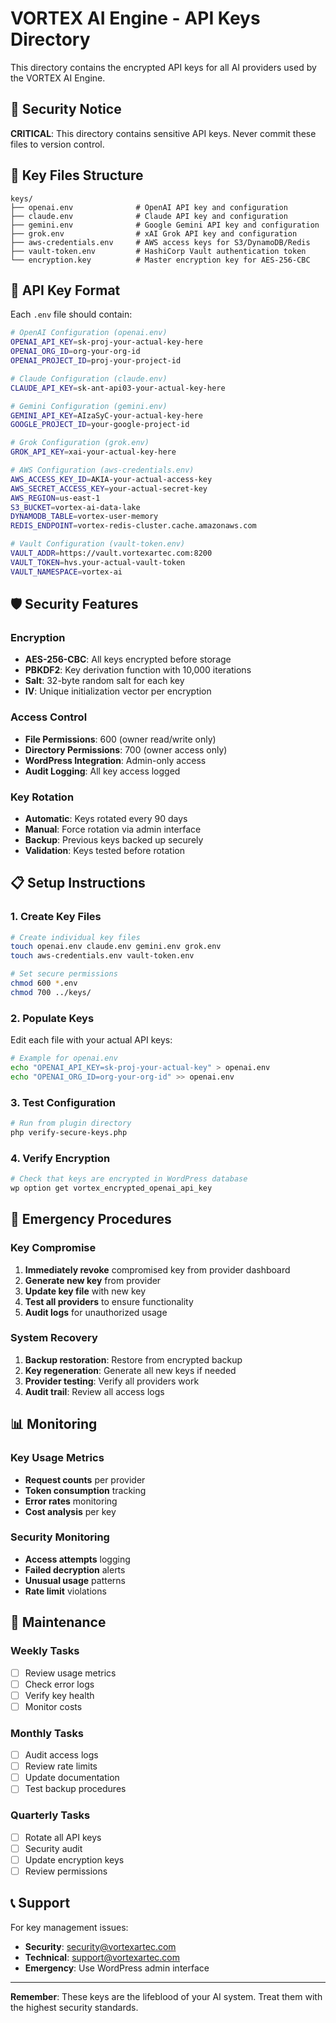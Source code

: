 # VORTEX AI Engine - API Keys Directory

This directory contains the encrypted API keys for all AI providers used by the VORTEX AI Engine.

## 🔐 Security Notice

**CRITICAL**: This directory contains sensitive API keys. Never commit these files to version control.

## 📁 Key Files Structure

```
keys/
├── openai.env              # OpenAI API key and configuration
├── claude.env              # Claude API key and configuration  
├── gemini.env              # Google Gemini API key and configuration
├── grok.env                # xAI Grok API key and configuration
├── aws-credentials.env     # AWS access keys for S3/DynamoDB/Redis
├── vault-token.env         # HashiCorp Vault authentication token
└── encryption.key          # Master encryption key for AES-256-CBC
```

## 🔑 API Key Format

Each `.env` file should contain:

```bash
# OpenAI Configuration (openai.env)
OPENAI_API_KEY=sk-proj-your-actual-key-here
OPENAI_ORG_ID=org-your-org-id
OPENAI_PROJECT_ID=proj-your-project-id

# Claude Configuration (claude.env)
CLAUDE_API_KEY=sk-ant-api03-your-actual-key-here

# Gemini Configuration (gemini.env)
GEMINI_API_KEY=AIzaSyC-your-actual-key-here
GOOGLE_PROJECT_ID=your-google-project-id

# Grok Configuration (grok.env)
GROK_API_KEY=xai-your-actual-key-here

# AWS Configuration (aws-credentials.env)
AWS_ACCESS_KEY_ID=AKIA-your-actual-access-key
AWS_SECRET_ACCESS_KEY=your-actual-secret-key
AWS_REGION=us-east-1
S3_BUCKET=vortex-ai-data-lake
DYNAMODB_TABLE=vortex-user-memory
REDIS_ENDPOINT=vortex-redis-cluster.cache.amazonaws.com

# Vault Configuration (vault-token.env)
VAULT_ADDR=https://vault.vortexartec.com:8200
VAULT_TOKEN=hvs.your-actual-vault-token
VAULT_NAMESPACE=vortex-ai
```

## 🛡️ Security Features

### Encryption
- **AES-256-CBC**: All keys encrypted before storage
- **PBKDF2**: Key derivation function with 10,000 iterations
- **Salt**: 32-byte random salt for each key
- **IV**: Unique initialization vector per encryption

### Access Control
- **File Permissions**: 600 (owner read/write only)
- **Directory Permissions**: 700 (owner access only)
- **WordPress Integration**: Admin-only access
- **Audit Logging**: All key access logged

### Key Rotation
- **Automatic**: Keys rotated every 90 days
- **Manual**: Force rotation via admin interface
- **Backup**: Previous keys backed up securely
- **Validation**: Keys tested before rotation

## 📋 Setup Instructions

### 1. Create Key Files
```bash
# Create individual key files
touch openai.env claude.env gemini.env grok.env
touch aws-credentials.env vault-token.env

# Set secure permissions
chmod 600 *.env
chmod 700 ../keys/
```

### 2. Populate Keys
Edit each file with your actual API keys:

```bash
# Example for openai.env
echo "OPENAI_API_KEY=sk-proj-your-actual-key" > openai.env
echo "OPENAI_ORG_ID=org-your-org-id" >> openai.env
```

### 3. Test Configuration
```bash
# Run from plugin directory
php verify-secure-keys.php
```

### 4. Verify Encryption
```bash
# Check that keys are encrypted in WordPress database
wp option get vortex_encrypted_openai_api_key
```

## 🚨 Emergency Procedures

### Key Compromise
1. **Immediately revoke** compromised key from provider dashboard
2. **Generate new key** from provider
3. **Update key file** with new key
4. **Test all providers** to ensure functionality
5. **Audit logs** for unauthorized usage

### System Recovery
1. **Backup restoration**: Restore from encrypted backup
2. **Key regeneration**: Generate all new keys if needed
3. **Provider testing**: Verify all providers work
4. **Audit trail**: Review all access logs

## 📊 Monitoring

### Key Usage Metrics
- **Request counts** per provider
- **Token consumption** tracking
- **Error rates** monitoring
- **Cost analysis** per key

### Security Monitoring
- **Access attempts** logging
- **Failed decryption** alerts
- **Unusual usage** patterns
- **Rate limit** violations

## 🔄 Maintenance

### Weekly Tasks
- [ ] Review usage metrics
- [ ] Check error logs
- [ ] Verify key health
- [ ] Monitor costs

### Monthly Tasks
- [ ] Audit access logs
- [ ] Review rate limits
- [ ] Update documentation
- [ ] Test backup procedures

### Quarterly Tasks
- [ ] Rotate all API keys
- [ ] Security audit
- [ ] Update encryption keys
- [ ] Review permissions

## 📞 Support

For key management issues:
- **Security**: security@vortexartec.com
- **Technical**: support@vortexartec.com
- **Emergency**: Use WordPress admin interface

---

**Remember**: These keys are the lifeblood of your AI system. Treat them with the highest security standards. 